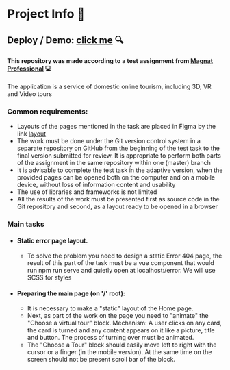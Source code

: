 # Project Info :page_facing_up:

## Deploy / Demo: [click me](https://jeezou.github.io/tours-portal/#/) :mag:

#### This repository was made according to a test assignment from [Magnat Professional](https://magnatmedia.com/) :computer:


The application is a service of domestic online tourism, including 3D, VR and Video tours

### Common requirements:
- Layouts of the pages mentioned in the task are placed in Figma by the link [layout](https://www.figma.com/file/xr5KMEXSBMDrzaxzU1Xzi0/%D0%A2%D0%B5%D1%85%D0%BD%D0%B8%D1%87%D0%B5%D1%81%D0%BA%D0%BE%D0%B5-%D0%B7%D0%B0%D0%B4%D0%B0%D0%BD%D0%B8%D0%B5-%D0%A0%D0%BE%D0%B4%D0%BD%D1%8B%D0%B5-%D0%BF%D1%80%D0%BE%D1%81%D1%82%D0%BE%D1%80%D1%8B?node-id=2%3A3)
- The work must be done under the Git version control system in a separate repository on GitHub from the beginning of the test task to the final version submitted for review. It is appropriate to perform both parts of the assignment in the same repository within one (master) branch
- It is advisable to complete the test task in the adaptive version, when the provided pages can be opened both on the computer and on a mobile device, without loss of information content and usability
- The use of libraries and frameworks is not limited
- All the results of the work must be presented first as source code in the Git repository and second, as a layout ready to be opened in a browser

### Main tasks
- #### Static error page layout. 
  - To solve the problem you need to design a static Error 404 page, the result of this part of the task must be a vue component that would run npm run serve and quietly open at localhost:<port>/error. We will use SCSS for styles

-  #### Preparing the main page (on '/' root):
   - It is necessary to make a "static" layout of the Home page.
   - Next, as part of the work on the page you need to "animate" the "Choose a virtual tour" block. Mechanism: A user clicks on any card, the card is turned and any content appears on it like a picture, title and button. The process of turning over must be animated.
   - The "Choose a Tour" block should easily move left to right with the cursor or a finger (in the mobile version). At the same time on the screen should not be present scroll bar of the block.



